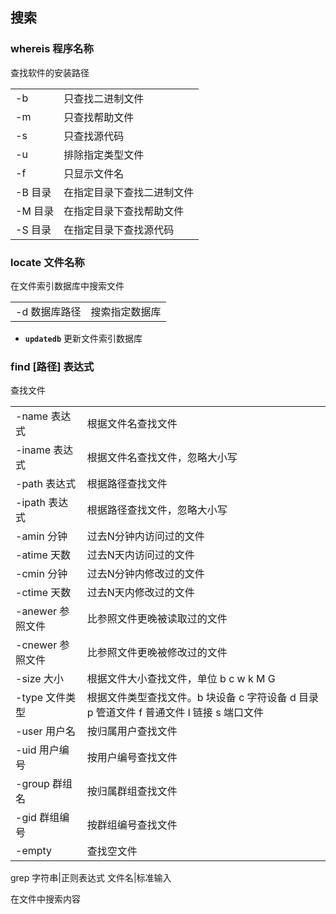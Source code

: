 ## 搜索

### whereis 程序名称

查找软件的安装路径

|         |                            |
|---------|----------------------------|
| -b      | 只查找二进制文件           |
| -m      | 只查找帮助文件             |
| -s      | 只查找源代码               |
| -u      | 排除指定类型文件           |
| -f      | 只显示文件名               |
| -B 目录 | 在指定目录下查找二进制文件 |
| -M 目录 | 在指定目录下查找帮助文件   |
| -S 目录 | 在指定目录下查找源代码     |

### locate 文件名称

在文件索引数据库中搜索文件

|               |                |
|---------------|----------------|
| -d 数据库路径 | 搜索指定数据库 |

- **`updatedb`** 更新文件索引数据库

### find \[路径\] 表达式

查找文件

|                  |                                                                                          |
|------------------|---------------------|
| -name 表达式     | 根据文件名查找文件                                                                       |
| -iname 表达式    | 根据文件名查找文件，忽略大小写                                                           |
| -path 表达式     | 根据路径查找文件                                                                         |
| -ipath 表达式    | 根据路径查找文件，忽略大小写                                                             |
| -amin 分钟       | 过去N分钟内访问过的文件                                                                  |
| -atime 天数      | 过去N天内访问过的文件                                                                    |
| -cmin 分钟       | 过去N分钟内修改过的文件                                                                  |
| -ctime 天数      | 过去N天内修改过的文件                                                                    |
| -anewer 参照文件 | 比参照文件更晚被读取过的文件                                                             |
| -cnewer 参照文件 | 比参照文件更晚被修改过的文件                                                             |
| -size 大小       | 根据文件大小查找文件，单位 b c w k M G                                                   |
| -type 文件类型   | 根据文件类型查找文件。b 块设备 c 字符设备 d 目录 p 管道文件 f 普通文件 l 链接 s 端口文件 |
| -user 用户名     | 按归属用户查找文件                                                                       |
| -uid 用户编号    | 按用户编号查找文件                                                                       |
| -group 群组名    | 按归属群组查找文件                                                                       |
| -gid 群组编号    | 按群组编号查找文件                                                                       |
| -empty           | 查找空文件                                                                               |

grep 字符串\|正则表达式 文件名\|标准输入

在文件中搜索内容
